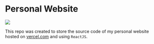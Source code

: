 # Personal Website

<img src="https://vercelbadge.vercel.app/api/samithseu/website" />

This repo was created to store the source code of my personal website hosted on <a href="https://vercel.com">vercel.com</a> and using `ReactJS`.
